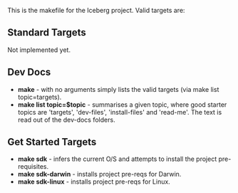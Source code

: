 This is the makefile for the Iceberg project. Valid targets are:

Standard Targets
----------------
Not implemented yet.


Dev Docs
--------
* **make** - with no arguments simply lists the valid targets (via make list topic=targets).
* **make list topic=$topic** - summarises a given topic, where good starter topics are 'targets', 'dev-files', 'install-files' and 'read-me'. The text is read out of the dev-docs folders.

Get Started Targets
-------------------
* **make sdk** - infers the current O/S and attempts to install the project pre-requisites.
* **make sdk-darwin** - installs project pre-reqs for Darwin.
* **make sdk-linux** - installs project pre-reqs for Linux.
